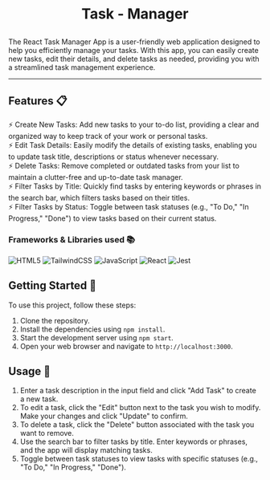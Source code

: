 <div align="center">

<h1><strong>Task</strong> - Manager</h1>

<h2>
<!--   <a href="https://play-tube-ui.vercel.app/">Live URL</a> -->
</h2>
</div>


The React Task Manager App is a user-friendly web application designed to help you efficiently manage your tasks. With this app, you can easily create new tasks, edit their details, and delete tasks as needed, providing you with a streamlined task management experience.



---

## Features 📋

⚡️ Create New Tasks: Add new tasks to your to-do list, providing a clear and organized way to keep track of your work or personal tasks.\
⚡️ Edit Task Details: Easily modify the details of existing tasks, enabling you to update task title, descriptions or status whenever necessary.\
⚡️ Delete Tasks: Remove completed or outdated tasks from your list to maintain a clutter-free and up-to-date task manager.\
⚡️ Filter Tasks by Title: Quickly find tasks by entering keywords or phrases in the search bar, which filters tasks based on their titles.\
⚡️ Filter Tasks by Status: Toggle between task statuses (e.g., "To Do," "In Progress," "Done") to view tasks based on their current status.

### Frameworks & Libraries used 📚
![HTML5](https://img.shields.io/badge/html5-%23E34F26.svg?style=for-the-badge&logo=html5&logoColor=white)
![TailwindCSS](https://camo.githubusercontent.com/e9b080a6541e5355827ea91b6a0302cbbc54af4705b0c6b0f1561a0957ced2fb/68747470733a2f2f696d672e736869656c64732e696f2f62616467652f5461696c77696e645f4353532d3338423241433f7374796c653d666f722d7468652d6261646765266c6f676f3d7461696c77696e642d637373266c6f676f436f6c6f723d7768697465)
![JavaScript](https://img.shields.io/badge/javascript-%23323330.svg?style=for-the-badge&logo=javascript&logoColor=%23F7DF1E)
![React](https://img.shields.io/badge/react-%2320232a.svg?style=for-the-badge&logo=react&logoColor=%2361DAFB)
![Jest](https://img.shields.io/badge/-jest-%23C21325?style=for-the-badge&logo=jest&logoColor=white)



<!--## Deployments
![vercel](https://img.shields.io/badge/Vercel-000000?style=for-the-badge&logo=vercel&logoColor=white)-->


## Getting Started 🚀

To use this project, follow these steps:

1. Clone the repository.
2. Install the dependencies using `npm install`.
3. Start the development server using `npm start`.
4. Open your web browser and navigate to `http://localhost:3000`.

## Usage 🍕
1. Enter a task description in the input field and click "Add Task" to create a new task.
2. To edit a task, click the "Edit" button next to the task you wish to modify. Make your changes and click "Update" to confirm.
3. To delete a task, click the "Delete" button associated with the task you want to remove.
4. Use the search bar to filter tasks by title. Enter keywords or phrases, and the app will display matching tasks.
5. Toggle between task statuses to view tasks with specific statuses (e.g., "To Do," "In Progress," "Done").




